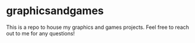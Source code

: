 # graphicsandgames

This is a repo to house my graphics and games projects. Feel free to reach out to me for any questions!
